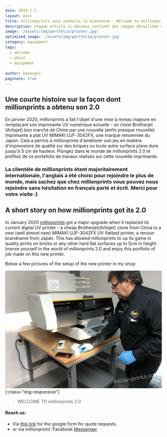 ```yaml
---
date: 2019-1-1
layout: post
title: millionprints vous souhaite la bienvenue - Welcome to millionprints 2.0
description: Chaque article ci-dessous contient des images détaillées d'impressions réelles. Trouvez l'inspiration ou soyez témoin du genre de travail que millionprints peut faire pour vous! / Each post below has detailed pictures of actual prints. Find inspiration or witness the kind of work millionprints can do for you!
image: '/assets/img/portfolio/printer.jpg'
optimized_image: '/assets/img/portfolio/printer.jpg'
category: equipment
tags:
  - welcome
  - about
  - equipment 
  
author: bazergui
paginate: true
---
```


## Une courte histoire sur la façon dont millionprints a obtenu son 2.0

En janvier 2020, millionprints a fait l'objet d'une mise à niveau majeure en remplaçant son imprimante UV numérique actuelle - un clone Brotherjet (Artisjet) bon marché de Chine par une nouvelle (enfin presque nouvelle) imprimante à plat UV MIMAKI UJF-3042FX, une marque renommée du Japon. Cela a permis à millionprints d'améliorer son jeu en matière d'impressions de qualité sur des briques ou toute autre surface plane dure jusqu'à 5 cm de hauteur. Plongez dans le monde de millionprints 2.0 et profitez de ce portefolio de travaux réalisés sur cette nouvelle imprimante.

### La clientèle de millionprints étant majoritairement internationale, l'anglais a été choisi pour rejoindre le plus de monde, mais sachez que chez millionprints vous pouvez nous rejoindre sans hésitation en français parlé et écrit.  Merci pour votre visite :)

## A short story on how millionprints got its 2.0

In January 2020 <a href="#">millionprints</a> got a major upgrade when it replaced its current digital UV printer - a cheap Brotherjet(Artisjet) clone from China to a new (well almost new) MIMAKI UJF-3042FX UV flatbed printer, a renoun brandname from Japan. This has allowed millionprints to up its game in quality prints on bricks or any other hard flat surfaces up to 5cm in height.  Imerse yourself in the world of millionprints 2.0 and enjoy this portfolio of job made on this new printer.

Below a few pictures of the setup of the new printer in my shop 

![the setup](/assets/img/portfolio/setupp.jpg){:class="img-responsive"}

> WELCOME TO millionprints 2.0 

#### Reach us:

* Via [this link](https://millionprints.com/contact/) for the google form for quote requests.
* or via millionprints' Facebook [Messenger](https://www.facebook.com/messages/t/millionprints)



